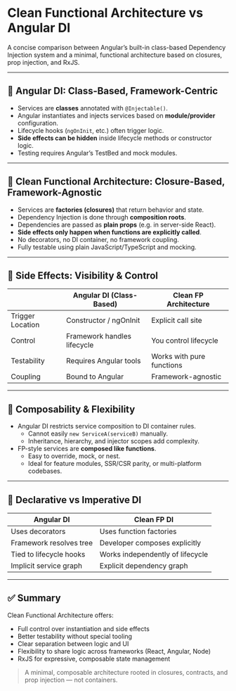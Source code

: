 # Clean Functional Architecture vs Angular DI

A concise comparison between Angular’s built-in class-based Dependency Injection system and a minimal, functional architecture based on closures, prop injection, and RxJS.

---

## 🌳 Angular DI: Class-Based, Framework-Centric

- Services are **classes** annotated with `@Injectable()`.
- Angular instantiates and injects services based on **module/provider** configuration.
- Lifecycle hooks (`ngOnInit`, etc.) often trigger logic.
- **Side effects can be hidden** inside lifecycle methods or constructor logic.
- Testing requires Angular’s TestBed and mock modules.

---

## 🧠 Clean Functional Architecture: Closure-Based, Framework-Agnostic

- Services are **factories (closures)** that return behavior and state.
- Dependency Injection is done through **composition roots**.
- Dependencies are passed as **plain props** (e.g. in server-side React).
- **Side effects only happen when functions are explicitly called**.
- No decorators, no DI container, no framework coupling.
- Fully testable using plain JavaScript/TypeScript and mocking.

---

## 🔁 Side Effects: Visibility & Control

|                  | Angular DI (Class-Based)    | Clean FP Architecture     |
| ---------------- | --------------------------- | ------------------------- |
| Trigger Location | Constructor / ngOnInit      | Explicit call site        |
| Control          | Framework handles lifecycle | You control lifecycle     |
| Testability      | Requires Angular tools      | Works with pure functions |
| Coupling         | Bound to Angular            | Framework-agnostic        |

---

## 🧩 Composability & Flexibility

- Angular DI restricts service composition to DI container rules.
  - Cannot easily `new ServiceA(serviceB)` manually.
  - Inheritance, hierarchy, and injector scopes add complexity.
- FP-style services are **composed like functions**.
  - Easy to override, mock, or nest.
  - Ideal for feature modules, SSR/CSR parity, or multi-platform codebases.

---

## 🧾 Declarative vs Imperative DI

| Angular DI              | Clean FP DI                      |
| ----------------------- | -------------------------------- |
| Uses decorators         | Uses function factories          |
| Framework resolves tree | Developer composes explicitly    |
| Tied to lifecycle hooks | Works independently of lifecycle |
| Implicit service graph  | Explicit dependency graph        |

---

## ✅ Summary

Clean Functional Architecture offers:

- Full control over instantiation and side effects
- Better testability without special tooling
- Clear separation between logic and UI
- Flexibility to share logic across frameworks (React, Angular, Node)
- RxJS for expressive, composable state management

> A minimal, composable architecture rooted in closures, contracts, and prop injection — not containers.
